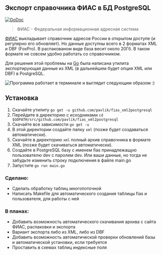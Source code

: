 ## Экспорт справочника ФИАС в БД PostgreSQL

[![GoDoc](https://godoc.org/github.com/pavlik/fias_xml2postgresql?status.svg)](https://godoc.org/github.com/pavlik/fias_xml2postgresql)

> ФИАС - Федеральная информационная адресная система

[ФИАС](http://fias.nalog.ru/Updates.aspx) выкладывает справочник адресов России в открытом доступе (и регулярно его обновляет). Но данные доступны всего в 2 форматах XML и DBF (FoxPro). В распакованом виде база весит около 20Гб. В таком формате не совсем удобно работать со справочником.

Для решения этой проблемы на [Go](http://golang.org/) была написана утилита экспортирующая данные из XML (в дальнейшем будет опция XML или DBF) в PostgreSQL.

![Программа работает в терминале и выглядит следующим образом :)](screenshot.png)

## Установка
1. Скачайте утилиту `go get -u github.com/pavlik/fias_xml2postgresql`
2. Перейдите в директорию с исходниками `cd $GOPATH/src/github.com/pavlik/fias_xml2postgresql`
3. Скачайте все зависимости `go get -u`
4. В этой директории создайте папку `xml` (позже будет создаваться автоматически).
5. Скачайте в директорию `xml` полный архив справочника в формате XML (позже будет скачиваться автоматически).
6. Создайте в PostgreSQL базу с именем fias принадлежащую пользователю dev с паролем dev. Или ваши данные, но тогда не забудьте изменить строку подключения в файле main.go
7. Запустите `go run main.go`

### Сделано:
* Сделать обработку таблиц многопоточной
* Написать Makefile для автоматического создания таблицы fias и пользователя, для работы с ней

### В планах:
* Добавить возможность автоматического скачивания архива с сайта ФИАС, распаковки и экспорта
* Вариант экспорта либо из XML, либо из DBF
* Добавить возможность автоматической проверки обновлений базы и автоматической установки, если требуется
* Проставить в схемах таблиц индексные поля
